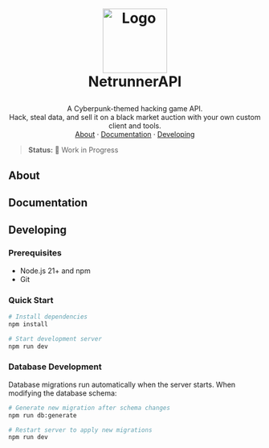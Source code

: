 <!-- LOGO -->
<h1>
<p align="center">
  <img src="https://github.com/user-attachments/assets/3f6d49eb-60a0-4144-8992-eccb675bca66" alt="Logo" width="128">
  <br>NetrunnerAPI
</h1>
  <p align="center">
A Cyberpunk-themed hacking game API.<br>Hack, steal data, and sell it on a black market auction with your own custom client and tools.
    <br />
    <a href="#about">About</a>
    ·
    <a href="#documentation">Documentation</a>
    ·
    <a href="#developing">Developing</a>
  </p>
</p>

> **Status:** 🚧 Work in Progress

## About

## Documentation

## Developing

### Prerequisites

- Node.js 21+ and npm
- Git

### Quick Start

```bash
# Install dependencies
npm install

# Start development server
npm run dev
```

### Database Development

Database migrations run automatically when the server starts. When modifying the database schema:

```bash
# Generate new migration after schema changes
npm run db:generate

# Restart server to apply new migrations
npm run dev
```
